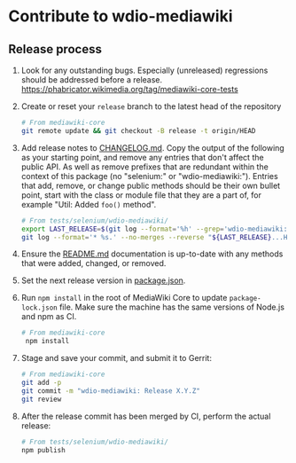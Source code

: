 # Contribute to wdio-mediawiki

## Release process

1. Look for any outstanding bugs.
   Especially (unreleased) regressions should be addressed before a release.
   <https://phabricator.wikimedia.org/tag/mediawiki-core-tests>

2. Create or reset your `release` branch to the latest head of the repository

   ```bash
   # From mediawiki-core
   git remote update && git checkout -B release -t origin/HEAD
   ```

3. Add release notes to [CHANGELOG.md](./CHANGELOG.md).
   Copy the output of the following as your starting point, and remove any entries that don't affect
   the public API. As well as remove prefixes that are redundant within the context of this package
   (no "selenium:" or "wdio-mediawiki:"). Entries that add, remove, or change public methods should
   be their own bullet point, start with the class or module file that they are a part of,
   for example "Util: Added `foo()` method".

   ```bash
   # From tests/selenium/wdio-mediawiki/
   export LAST_RELEASE=$(git log --format='%h' --grep='wdio-mediawiki: Release' -n1 .)
   git log --format='* %s.' --no-merges --reverse "${LAST_RELEASE}...HEAD" . | sort | grep -vE '^\* (build|eslint|docs?|tests?):'
   ```

4. Ensure the [README.md](./README.md) documentation is up-to-date with any methods that
   were added, changed, or removed.

5. Set the next release version in [package.json](./package.json).

6. Run `npm install` in the root of MediaWiki Core to update `package-lock.json` file.
   Make sure the machine has the same versions of Node.js and npm as CI.

   ```bash
   # From mediawiki-core
    npm install
   ```

7. Stage and save your commit, and submit it to Gerrit:

   ```bash
   # From mediawiki-core
   git add -p
   git commit -m "wdio-mediawiki: Release X.Y.Z"
   git review
   ```

8. After the release commit has been merged by CI, perform the actual release:

   ```bash
   # From tests/selenium/wdio-mediawiki/
   npm publish
   ```
